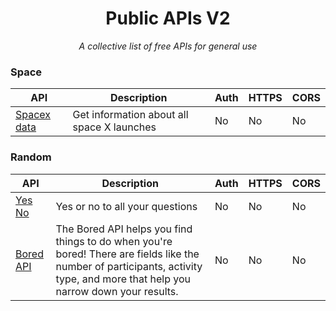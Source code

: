 <div align="center" id="index">
    <h1>Public APIs V2</h1>
    <i>A collective list of free APIs for general use</i>
</div>

### Space
API | Description | Auth | HTTPS | CORS |
|---|---|---|---|---|
| [Spacex data](https://api.spacexdata.com/v3/launches) | Get information about all space X launches | No |  No | No 


### Random
API | Description | Auth | HTTPS | CORS |
|---|---|---|---|---|
| [Yes No](https://yesno.wtf/api) | Yes or no to all your questions | No |  No | No
| [Bored API](https://www.boredapi.com/api/activity) | The Bored API helps you find things to do when you're bored! There are fields like the number of participants, activity type, and more that help you narrow down your results. | No |  No | No 



